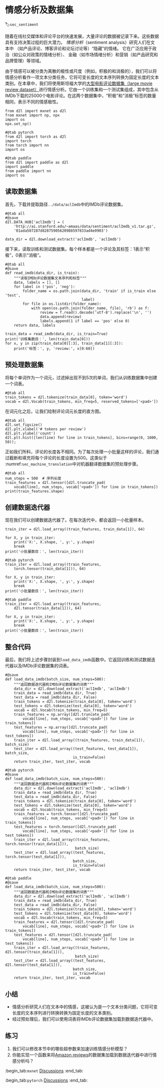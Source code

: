 # 情感分析及数据集
:label:`sec_sentiment`

随着在线社交媒体和评论平台的快速发展，大量评论的数据被记录下来。这些数据具有支持决策过程的巨大潜力。
*情感分析*（sentiment analysis）研究人们在文本中
（如产品评论、博客评论和论坛讨论等）“隐藏”的情绪。
它在广泛应用于政治（如公众对政策的情绪分析）、
金融（如市场情绪分析）和营销（如产品研究和品牌管理）等领域。

由于情感可以被分类为离散的极性或尺度（例如，积极的和消极的），我们可以将情感分析看作一项文本分类任务，它将可变长度的文本序列转换为固定长度的文本类别。在本章中，我们将使用斯坦福大学的[大型电影评论数据集（large movie review dataset）](https://ai.stanford.edu/~amaas/data/sentiment/)进行情感分析。它由一个训练集和一个测试集组成，其中包含从IMDb下载的25000个电影评论。在这两个数据集中，“积极”和“消极”标签的数量相同，表示不同的情感极性。

```{.python .input}
from d2l import mxnet as d2l
from mxnet import np, npx
import os
npx.set_np()
```

```{.python .input}
#@tab pytorch
from d2l import torch as d2l
import torch
from torch import nn
import os
```

```{.python .input}
#@tab paddle
from d2l import paddle as d2l
import paddle
from paddle import nn
import os
```

##  读取数据集

首先，下载并提取路径`../data/aclImdb`中的IMDb评论数据集。

```{.python .input}
#@tab all
#@save
d2l.DATA_HUB['aclImdb'] = (
    'http://ai.stanford.edu/~amaas/data/sentiment/aclImdb_v1.tar.gz',
    '01ada507287d82875905620988597833ad4e0903')

data_dir = d2l.download_extract('aclImdb', 'aclImdb')
```

接下来，读取训练和测试数据集。每个样本都是一个评论及其标签：1表示“积极”，0表示“消极”。

```{.python .input}
#@tab all
#@save
def read_imdb(data_dir, is_train):
    """读取IMDb评论数据集文本序列和标签"""
    data, labels = [], []
    for label in ('pos', 'neg'):
        folder_name = os.path.join(data_dir, 'train' if is_train else 'test',
                                   label)
        for file in os.listdir(folder_name):
            with open(os.path.join(folder_name, file), 'rb') as f:
                review = f.read().decode('utf-8').replace('\n', '')
                data.append(review)
                labels.append(1 if label == 'pos' else 0)
    return data, labels

train_data = read_imdb(data_dir, is_train=True)
print('训练集数目：', len(train_data[0]))
for x, y in zip(train_data[0][:3], train_data[1][:3]):
    print('标签：', y, 'review:', x[0:60])
```

## 预处理数据集

将每个单词作为一个词元，过滤掉出现不到5次的单词，我们从训练数据集中创建一个词表。

```{.python .input}
#@tab all
train_tokens = d2l.tokenize(train_data[0], token='word')
vocab = d2l.Vocab(train_tokens, min_freq=5, reserved_tokens=['<pad>'])
```

在词元化之后，让我们绘制评论词元长度的直方图。

```{.python .input}
#@tab all
d2l.set_figsize()
d2l.plt.xlabel('# tokens per review')
d2l.plt.ylabel('count')
d2l.plt.hist([len(line) for line in train_tokens], bins=range(0, 1000, 50));
```

正如我们所料，评论的长度各不相同。为了每次处理一小批量这样的评论，我们通过截断和填充将每个评论的长度设置为500。这类似于 :numref:`sec_machine_translation`中对机器翻译数据集的预处理步骤。

```{.python .input}
#@tab all
num_steps = 500  # 序列长度
train_features = d2l.tensor([d2l.truncate_pad(
    vocab[line], num_steps, vocab['<pad>']) for line in train_tokens])
print(train_features.shape)
```

## 创建数据迭代器

现在我们可以创建数据迭代器了。在每次迭代中，都会返回一小批量样本。

```{.python .input}
train_iter = d2l.load_array((train_features, train_data[1]), 64)

for X, y in train_iter:
    print('X:', X.shape, ', y:', y.shape)
    break
print('小批量数目：', len(train_iter))
```

```{.python .input}
#@tab pytorch
train_iter = d2l.load_array((train_features, 
    torch.tensor(train_data[1])), 64)

for X, y in train_iter:
    print('X:', X.shape, ', y:', y.shape)
    break
print('小批量数目：', len(train_iter))
```

```{.python .input}
#@tab paddle
train_iter = d2l.load_array((train_features,
    d2l.tensor(train_data[1])), 64)

for X, y in train_iter:
    print('X:', X.shape, ', y:', y.shape)
    break
print('小批量数目：', len(train_iter))
```

## 整合代码

最后，我们将上述步骤封装到`load_data_imdb`函数中。它返回训练和测试数据迭代器以及IMDb评论数据集的词表。

```{.python .input}
#@save
def load_data_imdb(batch_size, num_steps=500):
    """返回数据迭代器和IMDb评论数据集的词表"""
    data_dir = d2l.download_extract('aclImdb', 'aclImdb')
    train_data = read_imdb(data_dir, True)
    test_data = read_imdb(data_dir, False)
    train_tokens = d2l.tokenize(train_data[0], token='word')
    test_tokens = d2l.tokenize(test_data[0], token='word')
    vocab = d2l.Vocab(train_tokens, min_freq=5)
    train_features = np.array([d2l.truncate_pad(
        vocab[line], num_steps, vocab['<pad>']) for line in train_tokens])
    test_features = np.array([d2l.truncate_pad(
        vocab[line], num_steps, vocab['<pad>']) for line in test_tokens])
    train_iter = d2l.load_array((train_features, train_data[1]), batch_size)
    test_iter = d2l.load_array((test_features, test_data[1]), batch_size,
                               is_train=False)
    return train_iter, test_iter, vocab
```

```{.python .input}
#@tab pytorch
#@save
def load_data_imdb(batch_size, num_steps=500):
    """返回数据迭代器和IMDb评论数据集的词表"""
    data_dir = d2l.download_extract('aclImdb', 'aclImdb')
    train_data = read_imdb(data_dir, True)
    test_data = read_imdb(data_dir, False)
    train_tokens = d2l.tokenize(train_data[0], token='word')
    test_tokens = d2l.tokenize(test_data[0], token='word')
    vocab = d2l.Vocab(train_tokens, min_freq=5)
    train_features = torch.tensor([d2l.truncate_pad(
        vocab[line], num_steps, vocab['<pad>']) for line in train_tokens])
    test_features = torch.tensor([d2l.truncate_pad(
        vocab[line], num_steps, vocab['<pad>']) for line in test_tokens])
    train_iter = d2l.load_array((train_features, torch.tensor(train_data[1])),
                                batch_size)
    test_iter = d2l.load_array((test_features, torch.tensor(test_data[1])),
                               batch_size,
                               is_train=False)
    return train_iter, test_iter, vocab
```

```{.python .input}
#@tab paddle
#@save
def load_data_imdb(batch_size, num_steps=500):
    """返回数据迭代器和IMDb评论数据集的词表"""
    data_dir = d2l.download_extract('aclImdb', 'aclImdb')
    train_data = read_imdb(data_dir, True)
    test_data = read_imdb(data_dir, False)
    train_tokens = d2l.tokenize(train_data[0], token='word')
    test_tokens = d2l.tokenize(test_data[0], token='word')
    vocab = d2l.Vocab(train_tokens, min_freq=5)
    train_features = d2l.tensor([d2l.truncate_pad(
        vocab[line], num_steps, vocab['<pad>']) for line in train_tokens])
    test_features = d2l.tensor([d2l.truncate_pad(
        vocab[line], num_steps, vocab['<pad>']) for line in test_tokens])
    train_iter = d2l.load_array((train_features, d2l.tensor(train_data[1])),
                                batch_size)
    test_iter = d2l.load_array((test_features, d2l.tensor(test_data[1])),
                               batch_size,
                               is_train=False)
    return train_iter, test_iter, vocab
```

## 小结

* 情感分析研究人们在文本中的情感，这被认为是一个文本分类问题，它将可变长度的文本序列进行转换转换为固定长度的文本类别。
* 经过预处理后，我们可以使用词表将IMDb评论数据集加载到数据迭代器中。

## 练习

1. 我们可以修改本节中的哪些超参数来加速训练情感分析模型？
1. 你能实现一个函数来将[Amazon reviews](https://snap.stanford.edu/data/web-Amazon.html)的数据集加载到数据迭代器中进行情感分析吗？

:begin_tab:`mxnet`
[Discussions](https://discuss.d2l.ai/t/5725)
:end_tab:

:begin_tab:`pytorch`
[Discussions](https://discuss.d2l.ai/t/5726)
:end_tab:
